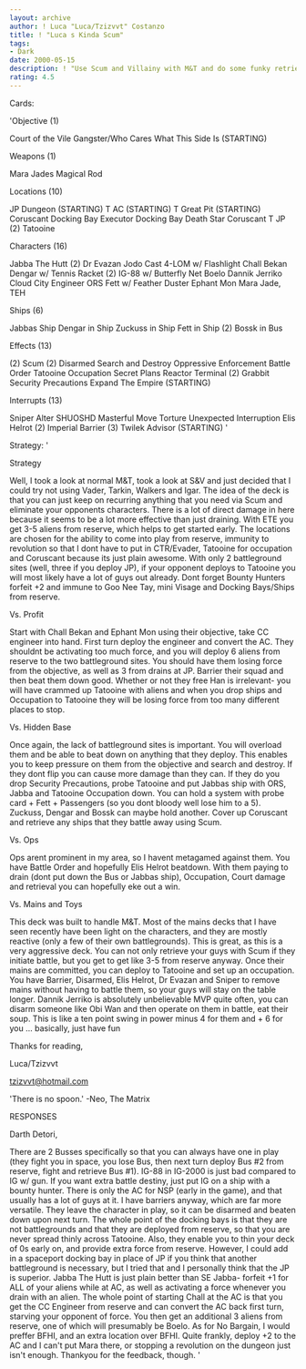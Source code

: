 ```yaml
---
layout: archive
author: ! Luca "Luca/Tzizvvt" Costanzo
title: ! "Luca s Kinda Scum"
tags:
- Dark
date: 2000-05-15
description: ! "Use Scum and Villainy with M&T and do some funky retrieval ..."
rating: 4.5
---
```

Cards: 

'Objective (1)

Court of the Vile Gangster/Who Cares What This Side Is (STARTING)

Weapons (1)

Mara Jades Magical Rod

Locations (10)

JP Dungeon  (STARTING)
T AC		 (STARTING)
T Great Pit   (STARTING)
Coruscant Docking Bay
Executor Docking Bay
Death Star
Coruscant
T JP
(2) Tatooine

Characters (16)

Jabba The Hutt
(2) Dr Evazan
Jodo Cast
4-LOM w/ Flashlight
Chall Bekan
Dengar w/ Tennis Racket
(2) IG-88 w/ Butterfly Net
Boelo
Dannik Jerriko
Cloud City Engineer
ORS
Fett w/ Feather Duster
Ephant Mon
Mara Jade, TEH

Ships (6)

Jabbas Ship
Dengar in Ship
Zuckuss in Ship
Fett in Ship
(2) Bossk in Bus

Effects (13)

(2) Scum
(2) Disarmed
Search and Destroy
Oppressive Enforcement
Battle Order
Tatooine Occupation
Secret Plans
Reactor Terminal
(2) Grabbit
Security Precautions
Expand The Empire (STARTING)

Interrupts (13)

Sniper
Alter
SHUOSHD
Masterful Move
Torture
Unexpected Interruption
Elis Helrot
(2) Imperial Barrier
(3) Twilek Advisor (STARTING)
'

Strategy: '

Strategy

Well, I took a look at normal M&T, took a look at S&V and just decided that I could try not using Vader, Tarkin, Walkers and Igar.  The idea of the deck is that you can just keep on recurring anything that you need via Scum and eliminate your opponents characters.  There is a lot of direct damage in here because it seems to be a lot more effective than just draining.  With ETE you get 3-5 aliens from reserve, which helps to get started early.	The locations are chosen for the ability to come into play from reserve, immunity to revolution so that I dont have to put in CTR/Evader, Tatooine for occupation and Coruscant because its just plain awesome.  With only 2 battleground sites (well, three if you deploy JP), if your opponent deploys to Tatooine you will most likely have a lot of guys out already.  Dont forget Bounty Hunters forfeit +2 and immune to Goo Nee Tay, mini Visage and Docking Bays/Ships from reserve.

Vs. Profit

Start with Chall Bekan and Ephant Mon using their objective, take CC engineer into hand.  First turn deploy the engineer and convert the AC.  They shouldnt be activating too much force, and you will deploy 6 aliens from reserve to the two battleground sites.  You should have them losing force from the objective, as well as 3 from drains at JP.  Barrier their squad and then beat them down good.  Whether or not they free Han is irrelevant- you will have crammed up Tatooine with aliens and when you drop ships and Occupation to Tatooine they will be losing force from too many different places to stop.

Vs. Hidden Base

Once again, the lack of battleground sites is important.  You will overload them and be able to beat down on anything that they deploy.  This enables you to keep pressure on them from the objective and search and destroy.  If they dont flip you can cause more damage than they can.  If they do you drop Security Precautions, probe Tatooine and put Jabbas ship with ORS, Jabba and Tatooine Occupation down.  You can hold a system with probe card + Fett + Passengers (so you dont bloody well lose him to a 5).  Zuckuss, Dengar and Bossk can maybe hold another.	Cover up Coruscant and retrieve any ships that they battle away using Scum.

Vs. Ops

Ops arent prominent in my area, so I havent metagamed against them.  You have Battle Order and hopefully Elis Helrot beatdown.	With them paying to drain (dont put down the Bus or Jabbas ship), Occupation, Court damage and retrieval you can hopefully eke out a win.

Vs. Mains and Toys

This deck was built to handle M&T.  Most of the mains decks that I have seen recently have been light on the characters, and they are mostly reactive (only a few of their own battlegrounds).	This is great, as this is a very aggressive deck.  You can not only retrieve your guys with Scum if they initiate battle, but you get to get like 3-5 from reserve anyway.  Once their mains are committed, you can deploy to Tatooine and set up an occupation.  You have Barrier, Disarmed, Elis Helrot, Dr Evazan and Sniper to remove mains without having to battle them, so your guys will stay on the table longer.  Dannik Jerriko is absolutely unbelievable  MVP  quite often, you can disarm someone like Obi Wan and then operate on them in battle, eat their soup.  This is like a ten point swing in power  minus 4 for them and + 6 for you ... basically, just have fun

Thanks for reading,

Luca/Tzizvvt

tzizvvt@hotmail.com

'There is no spoon.'
-Neo, The Matrix


RESPONSES

Darth Detori,

There are 2 Busses specifically so that you can always have one in play (they fight you in space, you lose Bus, then next turn deploy Bus #2 from reserve, fight and retrieve Bus #1).	IG-88 in IG-2000 is just bad compared to IG w/ gun.  If you want extra battle destiny, just put IG on a ship with a bounty hunter.  There is only the AC for NSP (early in the game), and that usually has a lot of guys at it.  I have barriers anyway, which are far more versatile.	They leave the character in play, so it can be disarmed and beaten down upon next turn.  The whole point of the docking bays is that they are not battlegrounds and that they are deployed from reserve, so that you are never spread thinly across Tatooine.  Also, they enable you to thin your deck of 0s early on, and provide extra force from reserve.  However, I could add in a spaceport docking bay in place of JP if you think that another battleground is necessary, but I tried that and I personally think that the JP is superior.  Jabba The Hutt is just plain better than SE Jabba- forfeit +1 for ALL of your aliens while at AC, as well as activating a force whenever you drain with an alien.  The whole point of starting Chall at the AC is that you get the CC Engineer from reserve and can convert the AC back first turn, starving your opponent of force.  You then get an additional 3 aliens from reserve, one of which will presumably be Boelo.  As for No Bargain, I would preffer BFHI, and an extra location over BFHI.  Quite frankly, deploy +2 to the AC and I can't put Mara there, or stopping a revolution on the dungeon just isn't enough.  Thankyou for the feedback, though.	  '